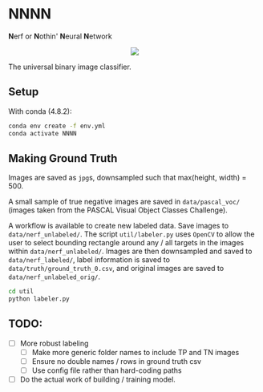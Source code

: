 # NNNN
**N**erf or **N**othin' **N**eural **N**etwork

<p align="center"> 
<img src="https://i.imgur.com/MFjRp4F.png">
</p>

The universal binary image classifier.

## Setup

With conda (4.8.2):
```bash
conda env create -f env.yml
conda activate NNNN
```

## Making Ground Truth

Images are saved as `jpg`s, downsampled such that max(height, width) = 500.

A small sample of true negative images are saved in `data/pascal_voc/` (images taken from the PASCAL Visual Object Classes Challenge).

A workflow is available to create new labeled data. Save images to `data/nerf_unlabeled/`. The script `util/labeler.py` uses `OpenCV` to allow the user to select bounding rectangle around any / all targets in the images within `data/nerf_unlabeled/`. Images are then downsampled and saved to `data/nerf_labeled/`, label information is saved to `data/truth/ground_truth_0.csv`, and original images are saved to `data/nerf_unlabeled_orig/`.

```bash
cd util
python labeler.py
```

## TODO:

- [ ] More robust labeling
  - [ ] Make more generic folder names to include TP and TN images
  - [ ] Ensure no double names / rows in ground truth csv
  - [ ] Use config file rather than hard-coding paths
- [ ] Do the actual work of building / training model.
